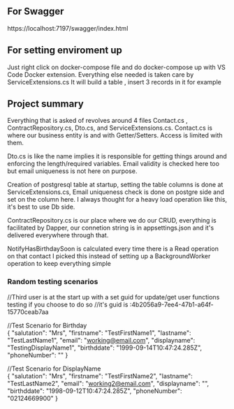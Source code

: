 ## For Swagger
https://localhost:7197/swagger/index.html

## For  setting enviroment up
Just right click on docker-compose file and do docker-compose up with 
VS Code Docker extension. Everything else needed is taken care by ServiceExtensions.cs
It will build a table , insert 3 records in it for example


## Project summary
Everything that is asked of revolves around 4 files Contact.cs , ContractRepository.cs, Dto.cs, and ServiceExtensions.cs.
Contact.cs is where our business entity is and with Getter/Setters. Access is limited with them.

Dto.cs is like the name implies it is responsible for getting things around and enforcing the length/required variables.
Email validity is checked here too but email uniqueness is not here on purpose. 

Creation of postgresql table at startup, setting the table columns is done at ServiceExtensions.cs, Email uniqueness check is done on
postgre side and set on the column here. I always thought for a heavy load operation like this, it's best to use Db side.

ContractRepository.cs is our place where we do our CRUD, everything is facilitated by Dapper,
our connetion string is in appsettings.json and it's delivered everywhere through that.

NotifyHasBirthdaySoon is calculated every time there is a Read operation on that contact
I picked this instead of setting up a BackgroundWorker operation to keep everything simple



### Random testing scenarios
//Third user is at the start up with a set guid for update/get user functions testing if you choose to do so
//it's guid is :4b2056a9-7ee4-47b1-a64f-15770ceab7aa

//Test Scenario for Birthday
</br>
{
  "salutation": "Mrs",
  "firstname": "TestFirstName1",
  "lastname": "TestLastName1",
  "email": "working@email.com",
  "displayname": "TestingDisplayName1",
  "birthddate": "1999-09-14T10:47:24.285Z",
  "phoneNumber": ""
}

//Test Scenario for DisplayName</br>
{
  "salutation": "Mrs",
  "firstname": "TestFirstName2",
  "lastname": "TestLastName2",
  "email": "working2@email.com",
  "displayname": "",
  "birthddate": "1998-09-12T10:47:24.285Z",
  "phoneNumber": "02124669900"
}
